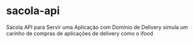 # sacola-api
Sacola API para Servir uma Aplicação com Domínio de Delivery
simula um carinho de compras de aplicações de delivery como o ifood


